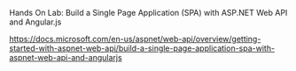 Hands On Lab: Build a Single Page Application (SPA) with ASP.NET Web API and Angular.js

https://docs.microsoft.com/en-us/aspnet/web-api/overview/getting-started-with-aspnet-web-api/build-a-single-page-application-spa-with-aspnet-web-api-and-angularjs
